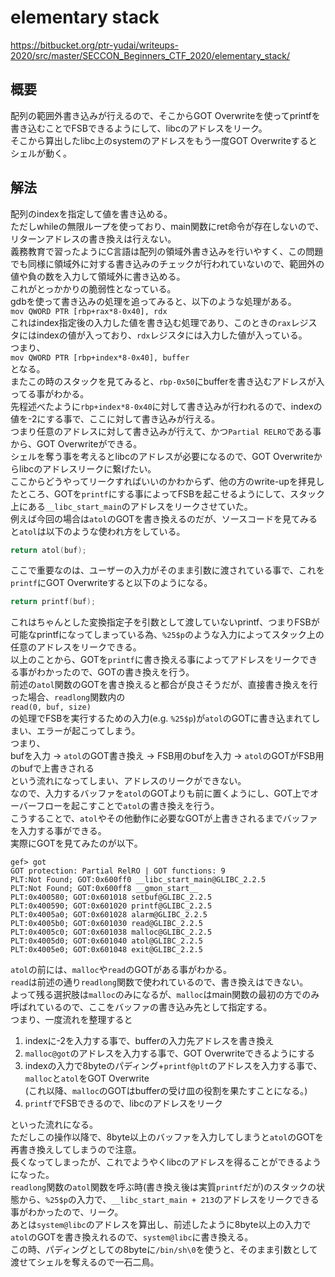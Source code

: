 # elementary stack
https://bitbucket.org/ptr-yudai/writeups-2020/src/master/SECCON_Beginners_CTF_2020/elementary_stack/  
## 概要  
配列の範囲外書き込みが行えるので、そこからGOT Overwriteを使ってprintfを書き込むことでFSBできるようにして、libcのアドレスをリーク。  
そこから算出したlibc上のsystemのアドレスをもう一度GOT Overwriteするとシェルが動く。  
## 解法　　
配列のindexを指定して値を書き込める。  
ただしwhileの無限ループを使っており、main関数にret命令が存在しないので、リターンアドレスの書き換えは行えない。  
義務教育で習ったようにC言語は配列の領域外書き込みを行いやすく、この問題でも同様に領域外に対する書き込みのチェックが行われていないので、範囲外の値や負の数を入力して領域外に書き込める。  
これがとっかかりの脆弱性となっている。  
gdbを使って書き込みの処理を追ってみると、以下のような処理がある。  
`mov QWORD PTR [rbp+rax*8-0x40], rdx
`  
これはindex指定後の入力した値を書き込む処理であり、このときの`rax`レジスタにはindexの値が入っており、`rdx`レジスタには入力した値が入っている。  
つまり、  
`mov QWORD PTR [rbp+index*8-0x40], buffer`  
となる。  
またこの時のスタックを見てみると、`rbp-0x50`にbufferを書き込むアドレスが入ってる事がわかる。  
先程述べたように`rbp+index*8-0x40`に対して書き込みが行われるので、indexの値を-2にする事で、ここに対して書き込みが行える。  
つまり任意のアドレスに対して書き込みが行えて、かつ`Partial RELRO`である事から、GOT Overwriteができる。  
シェルを奪う事を考えるとlibcのアドレスが必要になるので、GOT Overwriteからlibcのアドレスリークに繋げたい。  
ここからどうやってリークすればいいのかわからず、他の方のwrite-upを拝見したところ、GOTを`printf`にする事によってFSBを起こせるようにして、スタック上にある`__libc_start_main`のアドレスをリークさせていた。  
例えば今回の場合は`atol`のGOTを書き換えるのだが、ソースコードを見てみると`atol`は以下のような使われ方をしている。  
```c
return atol(buf);  
```
ここで重要なのは、ユーザーの入力がそのまま引数に渡されている事で、これを`printf`にGOT Overwriteすると以下のようになる。  
```c
return printf(buf);
```
これはちゃんとした変換指定子を引数として渡していないprintf、つまりFSBが可能なprintfになってしまっている為、`%25$p`のような入力によってスタック上の任意のアドレスをリークできる。  
以上のことから、GOTを`printf`に書き換える事によってアドレスをリークできる事がわかったので、GOTの書き換えを行う。  
前述の`atol`関数のGOTを書き換えると都合が良さそうだが、直接書き換えを行った場合、`readlong`関数内の  
`read(0, buf, size)`  
の処理でFSBを実行するための入力(e.g. `%25$p`)が`atol`のGOTに書き込まれてしまい、エラーが起こってしまう。  
つまり、  
bufを入力 -> `atol`のGOT書き換え -> FSB用のbufを入力 -> `atol`のGOTがFSB用のbufで上書きされる  
という流れになってしまい、アドレスのリークができない。  
なので、入力するバッファを`atol`のGOTよりも前に置くようにし、GOT上でオーバーフローを起こすことで`atol`の書き換えを行う。  
こうすることで、`atol`やその他動作に必要なGOTが上書きされるまでバッファを入力する事ができる。  
実際にGOTを見てみたのが以下。  
```
gef> got
GOT protection: Partial RelRO | GOT functions: 9
PLT:Not Found; GOT:0x600ff0 __libc_start_main@GLIBC_2.2.5
PLT:Not Found; GOT:0x600ff8 __gmon_start__
PLT:0x400580; GOT:0x601018 setbuf@GLIBC_2.2.5
PLT:0x400590; GOT:0x601020 printf@GLIBC_2.2.5
PLT:0x4005a0; GOT:0x601028 alarm@GLIBC_2.2.5
PLT:0x4005b0; GOT:0x601030 read@GLIBC_2.2.5
PLT:0x4005c0; GOT:0x601038 malloc@GLIBC_2.2.5
PLT:0x4005d0; GOT:0x601040 atol@GLIBC_2.2.5
PLT:0x4005e0; GOT:0x601048 exit@GLIBC_2.2.5
```  
`atol`の前には、`malloc`や`read`のGOTがある事がわかる。  
`read`は前述の通り`readlong`関数で使われているので、書き換えはできない。  
よって残る選択肢は`malloc`のみになるが、`malloc`はmain関数の最初の方でのみ呼ばれているので、ここをバッファの書き込み先として指定する。  
つまり、一度流れを整理すると  
1. indexに-2を入力する事で、bufferの入力先アドレスを書き換え  
2. `malloc@got`のアドレスを入力する事で、GOT Overwriteできるようにする
3. indexの入力で8byteのパディング+`printf@plt`のアドレスを入力する事で、`malloc`と`atol`をGOT Overwrite  
(これ以降、`malloc`のGOTはbufferの受け皿の役割を果たすことになる。)  
4. `printf`でFSBできるので、libcのアドレスをリーク  

といった流れになる。  
ただしこの操作以降で、8byte以上のバッファを入力してしまうと`atol`のGOTを再書き換えしてしまうので注意。  
長くなってしまったが、これでようやくlibcのアドレスを得ることができるようになった。  
`readlong`関数の`atol`関数を呼ぶ時(書き換え後は実質`printf`だが)のスタックの状態から、`%25$p`の入力で、`__libc_start_main + 213`のアドレスをリークできる事がわかったので、リーク。  
あとは`system@libc`のアドレスを算出し、前述したように8byte以上の入力で`atol`のGOTを書き換えれるので、`system@libc`に書き換える。  
この時、パディングとしての8byteに`/bin/sh\0`を使うと、そのまま引数として渡せてシェルを奪えるので一石二鳥。  
